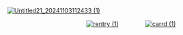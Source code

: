 

‎ ‎ ‎ ‎ ‎ ‎ ‎ ‎ ‎ ‎ ‎ ‎ ‎‎ ‎ ‎ ‎  [![Untitled21_20241103112433 (1)](https://github.com/user-attachments/assets/80c894de-1c3b-4748-938c-8807b2913b08)](https://github.com/user-attachments/assets/80c894de-1c3b-4748-938c-8807b2913b08)

‎ ‎ ‎ ‎ ‎ ‎ ‎ ‎ ‎ ‎ ‎ ‎ ‎ ‎ ‎ ‎ ‎ ‎ ‎ ‎ ‎ ‎ ‎ ‎ ‎ ‎ ‎  ‎ ‎ ‎ ‎ ‎ ‎ ‎ ‎ ‎ ‎ ‎ ‎ ‎ ‎ ‎ ‎ ‎ ‎ ‎ ‎ ‎ ‎ ‎ ‎ ‎ ‎  ‎ ‎ ‎ ‎ ‎ ‎ ‎ ‎  ‎ ‎ [![rentry (1)](https://github.com/user-attachments/assets/51f6039a-1cf2-4966-982a-1a7e6bf5572d)](https://rentry.co/7teenth-angel)
‎ ‎ ‎ ‎ ‎ ‎ ‎ ‎ ‎ ‎ ‎ ‎ ‎ ‎ ‎ [![carrd (1)](https://github.com/user-attachments/assets/10acd2b3-7942-4cd1-9567-88da804d3e7d)](https://yezicosu.carrd.co/#)


